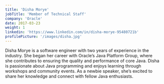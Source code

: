 ```yaml
---
title: 'Disha Morye'
jobTitle: 'Member of Technical Staff'
company: 'Oracle'
date: 2017-03-23
weight: 1
linkedin: 'https://www.linkedin.com/in/disha-morye-95480721b'
profilePicture: '/images/disha.jpg'
---
```


Disha Morye is a software engineer with two years of experience in the industry. She began her career with Oracle’s Java Platform Group, where she contributes to ensuring the quality and performance of core Java. Disha is passionate about Java programming and enjoys learning through workshops and community events. As a newbie speaker, she’s excited to share her knowledge and connect with fellow Java enthusiasts.

